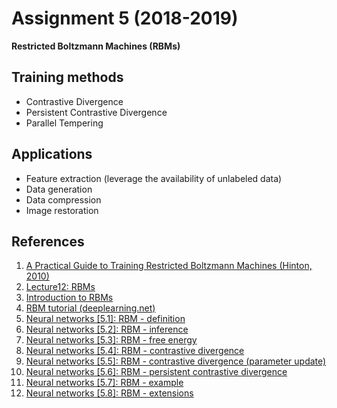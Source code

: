 # Assignment 5 (2018-2019)
__Restricted Boltzmann Machines (RBMs)__

## Training methods
* Contrastive Divergence
* Persistent Contrastive Divergence
* Parallel Tempering

## Applications
* Feature extraction (leverage the availability of unlabeled data)
* Data generation
* Data compression
* Image restoration

## References
1. [A Practical Guide to Training Restricted Boltzmann Machines (Hinton, 2010)](http://www.cs.toronto.edu/~hinton/absps/guideTR.pdf)
2. [Lecture12: RBMs](https://www.iith.ac.in/~vineethnb/teaching/spr2016/atml/Lec12-RBMs.pdf)
3. [Introduction to RBMs](http://blog.echen.me/2011/07/18/introduction-to-restricted-boltzmann-machines/)
4. [RBM tutorial (deeplearning.net)](http://deeplearning.net/tutorial/rbm.html)
5. [Neural networks [5.1]: RBM - definition](https://www.youtube.com/watch?v=p4Vh_zMw-HQ)
6. [Neural networks [5.2]: RBM - inference](https://www.youtube.com/watch?v=lekCh_i32iE)
7. [Neural networks [5.3]: RBM - free energy](https://www.youtube.com/watch?v=e0Ts_7Y6hZU)
8. [Neural networks [5.4]: RBM - contrastive divergence](https://www.youtube.com/watch?v=MD8qXWucJBY)
9. [Neural networks [5.5]: RBM - contrastive divergence (parameter update)](https://www.youtube.com/watch?v=wMb7cads0go)
10. [Neural networks [5.6]: RBM - persistent contrastive divergence](https://www.youtube.com/watch?v=S0kFFiHzR8M)
11. [Neural networks [5.7]: RBM - example](https://www.youtube.com/watch?v=n26NdEtma8U)
12. [Neural networks [5.8]: RBM - extensions](https://www.youtube.com/watch?v=iPuqoQih9xk)

